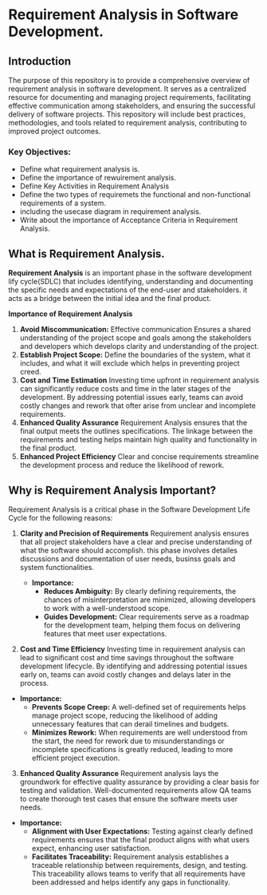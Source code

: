 # Requirement Analysis in Software Development.

## Introduction

The purpose of this repository is to provide a comprehensive overview of requirement analysis in software development. It serves as a centralized resource for documenting and managing project requirements, facilitating effective communication among stakeholders, and ensuring the successful delivery of software projects. This repository will include best practices, methodologies, and tools related to requirement analysis, contributing to improved project outcomes.

### **Key Objectives:**

- Define what requirement analysis is.
- Define the importance of rewuirement analysis.
- Define Key Activities in Requirement Analysis
- Define the two types of requiremets the functional and non-functional requirements of a system.
- including the usecase diagram in requirement analysis.
- Write about the importance of Acceptance Criteria in Requirement Analysis.

## What is Requirement Analysis.

**Requirement Analysis** is an important phase in the software development lify cycle(SDLC) that includes identifying, understanding and documenting the specific needs and expectations of the end-user and stakeholders. it acts as a bridge between the initial idea and the final product.

**Importance of Requirement Analysis**

1. **Avoid Miscommunication:**
   Effective communication Ensures a shared understanding of the project scope and goals among the stakeholders and developers which develops clarity and understanding of the project.
2. **Establish Project Scope:**
   Define the boundaries of the system, what it includes, and what it will exclude which helps in preventing project creed.
3. **Cost and Time Estimation**
   Investing time upfront in requirement analysis can significantly reduce costs and time in the later stages of the development. By addressing potential issues early, teams can avoid costly changes and rework that ofter arise from unclear and incomplete requirements.
4. **Enhanced Quality Assurance**
   Requirement Analysis ensures that the final output meets the outlines specifications. The linkage between the requirements and testing helps maintain high quality and functionality in the final product.
5. **Enhanced Project Efficiency**
   Clear and concise requirements streamline the development process and reduce the likelihood of rework.

## Why is Requirement Analysis Important?

Requirement Analysis is a critical phase in the Software Development Life Cycle for the following reasons:

1. **Clarity and Precision of Requirements**
   Requirement analysis ensures that all project stakeholders have a clear and precise understanding of what the software should accomplish. this phase involves detailes discussions and documentation of user needs, businss goals and system functionalities.

   - **Importance:**
     - **Reduces Ambiguity:** By clearly defining requirements, the chances of misinterpretation are minimized, allowing developers to work with a well-understood scope.
     - **Guides Development:** Clear requirements serve as a roadmap for the development team, helping them focus on delivering features that meet user expectations.

2. **Cost and Time Efficiency**
   Investing time in requirement analysis can lead to significant cost and time savings throughout the software development lifecycle. By identifying and addressing potential issues early on, teams can avoid costly changes and delays later in the process.

- **Importance:**
  - **Prevents Scope Creep:** A well-defined set of requirements helps manage project scope, reducing the likelihood of adding unnecessary features that can derail timelines and budgets.
  - **Minimizes Rework:** When requirements are well understood from the start, the need for rework due to misunderstandings or incomplete specifications is greatly reduced, leading to more efficient project execution.

3. **Enhanced Quality Assurance**
   Requirement analysis lays the groundwork for effective quality assurance by providing a clear basis for testing and validation. Well-documented requirements allow QA teams to create thorough test cases that ensure the software meets user needs.

- **Importance:**
  - **Alignment with User Expectations:** Testing against clearly defined requirements ensures that the final product aligns with what users expect, enhancing user satisfaction.
  - **Facilitates Traceability:** Requirement analysis establishes a traceable relationship between requirements, design, and testing. This traceability allows teams to verify that all requirements have been addressed and helps identify any gaps in functionality.
